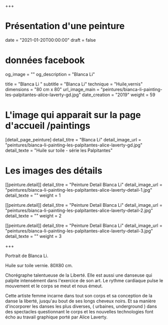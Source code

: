 +++
# Présentation d'une peinture
date = "2021-01-20T00:00:00"
draft = false

# données facebook
og_image = ""
og_description = "Blanca Li"

title = "Blanca Li "
subtitle = "Blanca Li"
technique = "Huile,vernis"
dimensions = "80 cm x 80"
url_image_main = "peintures/bianca-li-painting-les-palpitantes-alice-laverty-gd.jpg"
date_creation = "2019"
weight = 59

# L'image qui apparait sur la page d'accueil /paintings
[detail_page_peinture]
detail_titre = "Blanca Li"
detail_image_url = "peintures/bianca-li-painting-les-palpitantes-alice-laverty-gd.jpg"
detail_texte = "Huile sur toile - série les Palpitantes"

# Les images des détails
[[peinture.detail]]
detail_titre = "Peinture Detail Blanca Li"
detail_image_url = "peintures/bianca-li-painting-les-palpitantes-alice-laverty-detail-1.jpg"
detail_texte = ""
weight = 1

[[peinture.detail]]
detail_titre = "Peinture Detail Blanca Li"
detail_image_url = "peintures/bianca-li-painting-les-palpitantes-alice-laverty-detail-2.jpg"
detail_texte = ""
weight = 2

[[peinture.detail]]
detail_titre = "Peinture Detail Blanca Li"
detail_image_url = "peintures/bianca-li-painting-les-palpitantes-alice-laverty-detail-3.jpg"
detail_texte = ""
weight = 3

+++

Portrait de Blanca Li. 

Huile sur toile vernie. 80X80 cm.

Chorégraphe talentueuse de la Liberté. Elle est aussi une danseuse qui palpite intensément dans l'exercice de son art. Le rythme cardiaque  pulse le mouvement et le corps se meut et nous émeut.

Cette artiste femme incarne dans tout son corps et sa conception de la danse la liberté, jusqu'au bout de ses longs cheveux noirs. Et sa manière d'incorporer les danses les plus diverses, ( urbaines, underground ) dans des spectacles questionnant le corps et les nouvelles technologies font écho au travail graphique porté par Alice Laverty.